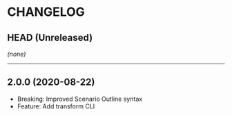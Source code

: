 CHANGELOG
=========

## HEAD (Unreleased)
_(none)_


---

## 2.0.0 (2020-08-22)
* Breaking: Improved Scenario Outline syntax
* Feature: Add transform CLI

